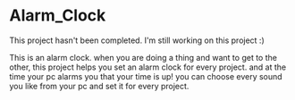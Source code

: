 # Alarm_Clock

This project hasn't been completed. I'm still working on this project :)

This is an alarm clock.
when you are doing a thing and want to get to the other,  this project helps you set an alarm clock for every project.
and at the time your pc alarms you that your time is up!
you can choose every sound you like from your pc and set it for every project.
